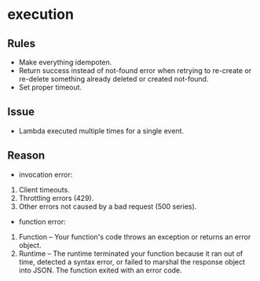 # execution


## Rules 

*  Make everything idempoten.
*  Return success instead of not-found error when retrying to re-create or re-delete something already deleted or created not-found.
*  Set proper timeout.

## Issue

* Lambda executed multiple times for a single event.

## Reason

* invocation error:

1)  Client timeouts.
2)   Throttling errors (429).
3)   Other errors not caused by a bad request (500 series).


* function error:

1) Function – Your function's code throws an exception or returns an error object.
2) Runtime – The runtime terminated your function because it ran out of time, detected a syntax error, or failed to marshal the response object into JSON. The function exited with an error code.

